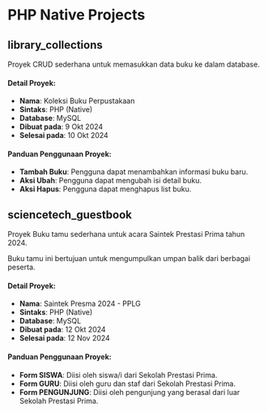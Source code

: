 # PHP Native Projects

## library_collections

Proyek CRUD sederhana untuk memasukkan data buku ke dalam database.

#### Detail Proyek:
- **Nama**: Koleksi Buku Perpustakaan
- **Sintaks**: PHP (Native)
- **Database**: MySQL
- **Dibuat pada**: 9 Okt 2024
- **Selesai pada**: 10 Okt 2024

#### Panduan Penggunaan Proyek:
- **Tambah Buku**: Pengguna dapat menambahkan informasi buku baru.
- **Aksi Ubah**: Pengguna dapat mengubah isi detail buku.
- **Aksi Hapus**: Pengguna dapat menghapus list buku.


## sciencetech_guestbook

Proyek Buku tamu sederhana untuk acara Saintek Prestasi Prima tahun 2024.

Buku tamu ini bertujuan untuk mengumpulkan umpan balik dari berbagai peserta.

#### Detail Proyek:
- **Nama**: Saintek Presma 2024 - PPLG
- **Sintaks**: PHP (Native)
- **Database**: MySQL
- **Dibuat pada**: 12 Okt 2024
- **Selesai pada**: 12 Nov 2024

#### Panduan Penggunaan Proyek:
- **Form SISWA**: Diisi oleh siswa/i dari Sekolah Prestasi Prima.
- **Form GURU**: Diisi oleh guru dan staf dari Sekolah Prestasi Prima.
- **Form PENGUNJUNG**: Diisi oleh pengunjung yang berasal dari luar Sekolah Prestasi Prima.
